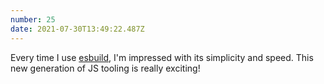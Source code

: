 ```yaml
---
number: 25
date: 2021-07-30T13:49:22.487Z
---
```


Every time I use [esbuild](https://esbuild.github.io/), I'm impressed with its simplicity and speed. This new generation of JS tooling is really exciting!